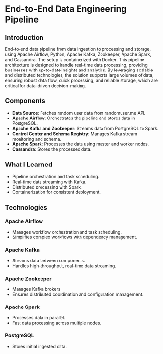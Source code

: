 # End-to-End Data Engineering Pipeline

## Introduction
End-to-end data pipeline from data ingestion to processing and storage, using Apache Airflow, Python, Apache Kafka, Zookeeper, Apache Spark, and Cassandra. The setup is containerized with Docker.
 This pipeline architecture is designed to handle real-time data processing, providing businesses with up-to-date insights and analytics. By leveraging scalable and distributed technologies, the solution supports large volumes of data, ensuring robust data flow, quick processing, and reliable storage, which are critical for data-driven decision-making.
## Components

- **Data Source**: Fetches random user data from randomuser.me API.
- **Apache Airflow**: Orchestrates the pipeline and stores data in PostgreSQL.
- **Apache Kafka and Zookeeper**: Streams data from PostgreSQL to Spark.
- **Control Center and Schema Registry**: Manages Kafka stream monitoring and schema.
- **Apache Spark**: Processes the data using master and worker nodes.
- **Cassandra**: Stores the processed data.

## What I Learned
- Pipeline orchestration and task scheduling.
- Real-time data streaming with Kafka.
- Distributed processing with Spark.
- Containerization for consistent deployment.

## Technologies

### Apache Airflow
- Manages workflow orchestration and task scheduling.
-  Simplifies complex workflows with dependency management.

### Apache Kafka
- Streams data between components.
- Handles high-throughput, real-time data streaming.

### Apache Zookeeper
- Manages Kafka brokers.
- Ensures distributed coordination and configuration management.

### Apache Spark
- Processes data in parallel.
- Fast data processing across multiple nodes.

### PostgreSQL
- Stores initial ingested data.


